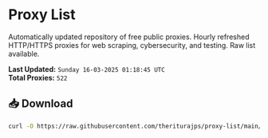 # Proxy List

Automatically updated repository of free public proxies. Hourly refreshed HTTP/HTTPS proxies for web scraping, cybersecurity, and testing. Raw list available.

**Last Updated:** `Sunday 16-03-2025 01:18:45 UTC`  
**Total Proxies:** `522`

## 📥 Download
```bash
curl -O https://raw.githubusercontent.com/theriturajps/proxy-list/main/proxies.txt
